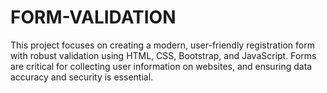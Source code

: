 # FORM-VALIDATION
This project focuses on creating a modern, user-friendly registration form with robust validation using HTML, CSS, Bootstrap, and JavaScript. Forms are critical for collecting user information on websites, and ensuring data accuracy and security is essential. 
